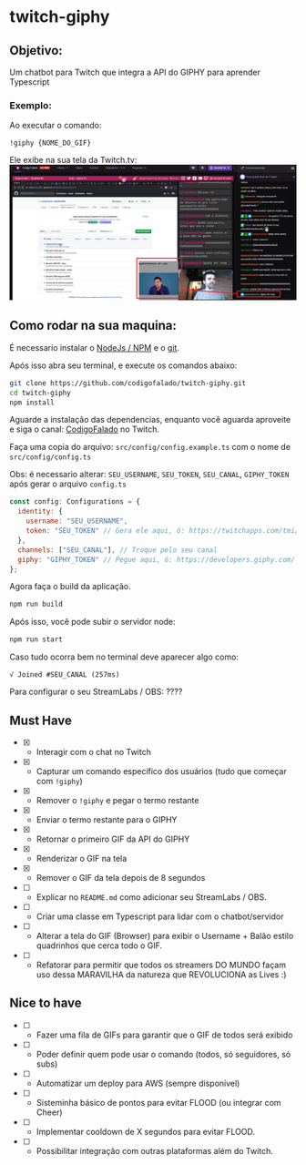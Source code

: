 # twitch-giphy


## Objetivo:
Um chatbot para Twitch que integra a API do GIPHY para aprender Typescript

### Exemplo: 
Ao executar o comando:
```
!giphy {NOME_DO_GIF}
```
Ele exibe na sua tela da Twitch.tv:
![Exemplo do Gif](docs/exemplo.png)

## Como rodar na sua maquina:
É necessario instalar o [NodeJs / NPM](https://nodejs.org/en/download/) e o [git](https://git-scm.com/downloads).

Após isso abra seu terminal, e execute os comandos abaixo:
```bash 
git clone https://github.com/codigofalado/twitch-giphy.git
cd twitch-giphy
npm install
```
Aguarde a instalação das dependencias, enquanto você aguarda aproveite e siga o canal:
[CodigoFalado](https://www.twitch.tv/codigofalado) no Twitch.



Faça uma copia do arquivo:
`src/config/config.example.ts` com o nome de `src/config/config.ts` 

Obs: é necessario alterar: `SEU_USERNAME`, `SEU_TOKEN`, `SEU_CANAL`, `GIPHY_TOKEN` após gerar o arquivo `config.ts`
```js
const config: Configurations = {
  identity: {
    username: "SEU_USERNAME",
    token: "SEU_TOKEN" // Gera ele aqui, ó: https://twitchapps.com/tmi/
  },
  channels: ["SEU_CANAL"], // Troque pelo seu canal
  giphy: "GIPHY_TOKEN" // Pegue aqui, ó: https://developers.giphy.com/
};
``` 


Agora faça o build da aplicação.
```bash 
npm run build
```

Após isso, você pode subir o servidor node:
```bash 
npm run start
```

Caso tudo ocorra bem no terminal deve aparecer algo como:  
```
√ Joined #SEU_CANAL (257ms) 
```


Para configurar o seu StreamLabs / OBS:
 ???? 

## Must Have

- [x] - Interagir com o chat no Twitch
- [x] - Capturar um comando específico dos usuários (tudo que começar com `!giphy`)
- [x] - Remover o `!giphy` e pegar o termo restante
- [x] - Enviar o termo restante para o GIPHY
- [x] - Retornar o primeiro GIF da API do GIPHY
- [x] - Renderizar o GIF na tela
- [x] - Remover o GIF da tela depois de 8 segundos
- [ ] - Explicar no `README.md` como adicionar seu StreamLabs / OBS.
- [ ] - Criar uma classe em Typescript para lidar com o chatbot/servidor
- [ ] - Alterar a tela do GIF (Browser) para exibir o Username + Balão estilo quadrinhos que cerca todo o GIF.
- [ ] - Refatorar para permitir que todos os streamers DO MUNDO façam uso dessa MARAVILHA da natureza que REVOLUCIONA as Lives :)





## Nice to have

- [ ] - Fazer uma fila de GIFs para garantir que o GIF de todos será exibido
- [ ] - Poder definir quem pode usar o comando (todos, só seguidores, só subs)
- [ ] - Automatizar um deploy para AWS (sempre disponível)
- [ ] - Sisteminha básico de pontos para evitar FLOOD (ou integrar com Cheer)
- [ ] - Implementar cooldown de X segundos para evitar FLOOD.
- [ ] - Possibilitar integração com outras plataformas além do Twitch.
